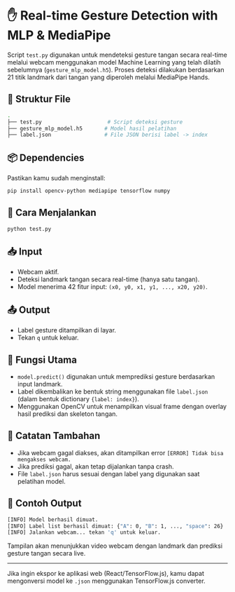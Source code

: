 # ✋ Real-time Gesture Detection with MLP & MediaPipe

Script `test.py` digunakan untuk mendeteksi gesture tangan secara real-time melalui webcam menggunakan model Machine Learning yang telah dilatih sebelumnya (`gesture_mlp_model.h5`). Proses deteksi dilakukan berdasarkan 21 titik landmark dari tangan yang diperoleh melalui MediaPipe Hands.

## 📁 Struktur File

```bash
.
├── test.py                     # Script deteksi gesture
├── gesture_mlp_model.h5       # Model hasil pelatihan
├── label.json                 # File JSON berisi label -> index
```

## 📦 Dependencies

Pastikan kamu sudah menginstall:

```bash
pip install opencv-python mediapipe tensorflow numpy
```

## 🚀 Cara Menjalankan

```bash
python test.py
```

## 📥 Input

- Webcam aktif.
- Deteksi landmark tangan secara real-time (hanya satu tangan).
- Model menerima 42 fitur input: `(x0, y0, x1, y1, ..., x20, y20)`.

## 📤 Output

- Label gesture ditampilkan di layar.
- Tekan `q` untuk keluar.

## 🧠 Fungsi Utama

- `model.predict()` digunakan untuk memprediksi gesture berdasarkan input landmark.
- Label dikembalikan ke bentuk string menggunakan file `label.json` (dalam bentuk dictionary `{label: index}`).
- Menggunakan OpenCV untuk menampilkan visual frame dengan overlay hasil prediksi dan skeleton tangan.

## 📝 Catatan Tambahan

- Jika webcam gagal diakses, akan ditampilkan error `[ERROR] Tidak bisa mengakses webcam.`
- Jika prediksi gagal, akan tetap dijalankan tanpa crash.
- File `label.json` harus sesuai dengan label yang digunakan saat pelatihan model.

## 🧪 Contoh Output

```bash
[INFO] Model berhasil dimuat.
[INFO] Label list berhasil dimuat: {"A": 0, "B": 1, ..., "space": 26}
[INFO] Jalankan webcam... tekan 'q' untuk keluar.
```

Tampilan akan menunjukkan video webcam dengan landmark dan prediksi gesture tangan secara live.

---

Jika ingin ekspor ke aplikasi web (React/TensorFlow.js), kamu dapat mengonversi model ke `.json` menggunakan TensorFlow.js converter.
